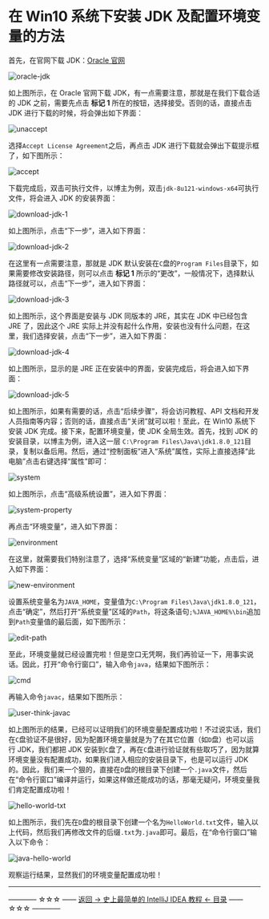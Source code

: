 # 在 Win10 系统下安装 JDK 及配置环境变量的方法

首先，在官网下载 JDK：[Oracle 官网](http://www.oracle.com/technetwork/java/javase/downloads/jdk8-downloads-2133151.html)

![oracle-jdk](https://github.com/guobinhit/intellij-idea-tutorial/tree/master/images/basic-course/install-jdk-win10/oracle-jdk.png)

如上图所示，在 Oracle 官网下载 JDK，有一点需要注意，那就是在我们下载合适的 JDK 之前，需要先点击 **标记 1** 所在的按钮，选择接受。否则的话，直接点击 JDK 进行下载的时候，将会弹出如下界面：

![unaccept](https://github.com/guobinhit/intellij-idea-tutorial/tree/master/images/basic-course/install-jdk-win10/unaccept.png)

选择`Accept License Agreement`之后，再点击 JDK 进行下载就会弹出下载提示框了，如下图所示：

![accept](https://github.com/guobinhit/intellij-idea-tutorial/tree/master/images/basic-course/install-jdk-win10/accept.png)

下载完成后，双击可执行文件，以博主为例，双击`jdk-8u121-windows-x64`可执行文件，将会进入 JDK 的安装界面：

![download-jdk-1](https://github.com/guobinhit/intellij-idea-tutorial/tree/master/images/basic-course/install-jdk-win10/download-jdk-1.png)

如上图所示，点击“下一步”，进入如下界面：

![download-jdk-2](https://github.com/guobinhit/intellij-idea-tutorial/tree/master/images/basic-course/install-jdk-win10/download-jdk-2.png)

在这里有一点需要注意，那就是 JDK 默认安装在`C`盘的`Program Files`目录下，如果需要修改安装路径，则可以点击 **标记 1** 所示的“更改”，一般情况下，选择默认路径就可以，点击“下一步”，进入如下界面：

![download-jdk-3](https://github.com/guobinhit/intellij-idea-tutorial/tree/master/images/basic-course/install-jdk-win10/download-jdk-3.png)

如上图所示，这个界面是安装与 JDK 同版本的 JRE，其实在 JDK 中已经包含 JRE 了，因此这个 JRE 实际上并没有起什么作用，安装也没有什么问题，在这里，我们选择安装，点击“下一步”，进入如下界面：

![download-jdk-4](https://github.com/guobinhit/intellij-idea-tutorial/tree/master/images/basic-course/install-jdk-win10/download-jdk-4.png)

如上图所示，显示的是 JRE 正在安装中的界面，安装完成后，将会进入如下界面：

![download-jdk-5](https://github.com/guobinhit/intellij-idea-tutorial/tree/master/images/basic-course/install-jdk-win10/download-jdk-5.png)

如上图所示，如果有需要的话，点击“后续步骤”，将会访问教程、API 文档和开发人员指南等内容；否则的话，直接点击“关闭”就可以啦！至此，在 Win10 系统下安装 JDK 完成。接下来，配置环境变量，使 JDK 全局生效。首先，找到 JDK 的安装目录，以博主为例，进入这一层 `C:\Program Files\Java\jdk1.8.0_121`目录，复制以备后用。然后，通过“控制面板”进入“系统”属性，实际上直接选择“此电脑”点击右键选择“属性”即可：

![system](https://github.com/guobinhit/intellij-idea-tutorial/tree/master/images/basic-course/install-jdk-win10/system.png)

如上图所示，点击“高级系统设置”，进入如下界面：

![system-property](https://github.com/guobinhit/intellij-idea-tutorial/tree/master/images/basic-course/install-jdk-win10/system-property.png)

再点击“环境变量”，进入如下界面：

![environment](https://github.com/guobinhit/intellij-idea-tutorial/tree/master/images/basic-course/install-jdk-win10/environment.png)

在这里，就需要我们特别注意了，选择“系统变量”区域的“新建”功能，点击后，进入如下界面：

![new-environment](https://github.com/guobinhit/intellij-idea-tutorial/tree/master/images/basic-course/install-jdk-win10/new-environment.png)

设置系统变量名为`JAVA_HOME`，变量值为`C:\Program Files\Java\jdk1.8.0_121`，点击“确定”，然后打开“系统变量”区域的`Path`，将这条语句`;%JAVA_HOME%\bin`追加到`Path`变量值的最后面，如下图所示：

![edit-path](https://github.com/guobinhit/intellij-idea-tutorial/tree/master/images/basic-course/install-jdk-win10/edit-path.png)

至此，环境变量就已经设置完啦！但是空口无凭啊，我们再验证一下，用事实说话。因此，打开“命令行窗口”，输入命令`java`，结果如下图所示：

![cmd](https://github.com/guobinhit/intellij-idea-tutorial/tree/master/images/basic-course/install-jdk-win10/cmd.png)

再输入命令`javac`，结果如下图所示：

![user-think-javac](https://github.com/guobinhit/intellij-idea-tutorial/tree/master/images/basic-course/install-jdk-win10/user-think-javac.png)

如上图所示的结果，已经可以证明我们的环境变量配置成功啦！不过说实话，我们在`C`盘验证不是很好，因为配置环境变量就是为了在其它位置（如`D`盘）也可以运行 JDK，我们都把 JDK 安装到`C`盘了，再在`C`盘进行验证就有些取巧了，因为就算环境变量没有配置成功，如果我们进入相应的安装目录下，也是可以运行 JDK 的。因此，我们来一个狠的，直接在`D`盘的根目录下创建一个`.java`文件，然后在“命令行窗口”编译并运行，如果这样做还能成功的话，那毫无疑问，环境变量我们肯定配置成功啦！

![hello-world-txt](https://github.com/guobinhit/intellij-idea-tutorial/tree/master/images/basic-course/install-jdk-win10/hello-world-txt.png)

如上图所示，我们先在`D`盘的根目录下创建一个名为`HelloWorld.txt`文件，输入以上代码，然后我们再修改文件的后缀`.txt`为`.java`即可。最后，在“命令行窗口”输入以下命令：

![java-hello-world](https://github.com/guobinhit/intellij-idea-tutorial/tree/master/images/basic-course/install-jdk-win10/java-hello-world.png)

观察运行结果，显然我们的环境变量配置成功啦！

----------
———— ☆☆☆ —— [返回 -> 史上最简单的 IntelliJ IDEA 教程 <- 目录](https://github.com/guobinhit/intellij-idea-tutorial/blob/master/README.md) —— ☆☆☆ ————
